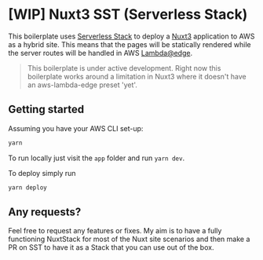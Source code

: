 # [WIP] Nuxt3 SST (Serverless Stack)

This boilerplate uses [Serverless Stack](https://serverless-stack.com/) 
to deploy a [Nuxt3](https://v3.nuxtjs.org/) application to AWS as a 
hybrid site. This means that the pages will be statically rendered 
while the server routes will be handled in AWS
[Lambda@edge](https://aws.amazon.com/lambda/edge/).

> This boilerplate is under active development. Right now this boilerplate 
> works around a limitation in Nuxt3 where it doesn't have an aws-lambda-edge 
> preset 'yet'.

## Getting started

Assuming you have your AWS CLI set-up:

```bash
yarn
```

To run locally just visit the `app` folder and run `yarn dev`.

To deploy simply run

```bash
yarn deploy
```

## Any requests?

Feel free to request any features or fixes. My aim is to have a fully functioning NuxtStack for most of the Nuxt site scenarios and then make a PR on SST to have it as a Stack that you can use out of the box.
